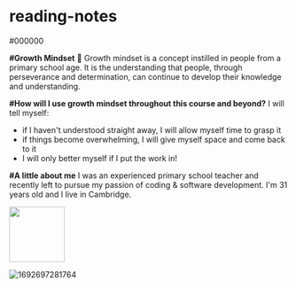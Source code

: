 # reading-notes

#000000

**#Growth Mindset** 🌻
Growth mindset is a concept instilled in people from a primary school age. It is the understanding that people, through perseverance and determination, can continue to develop their knowledge and understanding.

**#How will I use growth mindset throughout this course and beyond?**
I will tell myself:
- if I haven't understood straight away, I will allow myself time to grasp it
- if things become overwhelming, I will give myself space and come back to it
- I will only better myself if I put the work in!

**#A little about me**
I was an experienced primary school teacher and recently left to pursue my passion of coding & software development.
I'm 31 years old and I live in Cambridge. 

<img src="https://github.com/FikretAslan/reading-notes/assets/135455155/ea6b7f97-d81e-4627-8716-4604d9ae1fd3" width="100" height="100">

![1692697281764](https://github.com/FikretAslan/reading-notes/assets/135455155/ea6b7f97-d81e-4627-8716-4604d9ae1fd3)









